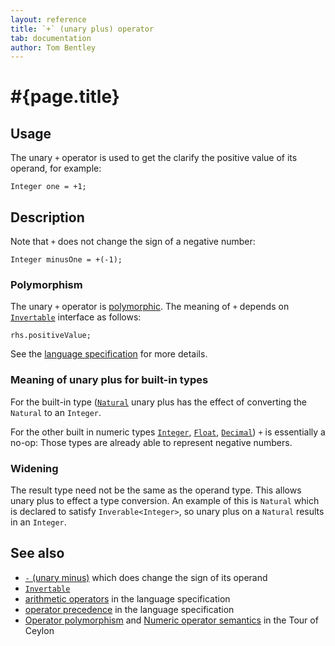 ```yaml
---
layout: reference
title: `+` (unary plus) operator
tab: documentation
author: Tom Bentley
---
```


# #{page.title}

## Usage 

The unary `+` operator is used to get the clarify the positive value of 
its operand, for example:

    Integer one = +1;

## Description

Note that `+` does not change the sign of a negative number:

    Integer minusOne = +(-1);

### Polymorphism

The unary `+` operator is [polymorphic](/documentation/tour/language-module/#operator_polymorphism). 
The meaning of `+` depends on 
[`Invertable`](../../ceylon.language/Invertable) interface as follows:

    rhs.positiveValue;

See the [language specification](#{site.urls.spec}#arithmetic) for more details.

### Meaning of unary plus for built-in types

For the built-in type ([`Natural`](../../ceylon.language/Natural) unary plus
has the effect of converting the `Natural` to an `Integer`.

For the other built in numeric types
[`Integer`](../../ceylon.language/Integer),
[`Float`](../../ceylon.language/Float),
[`Decimal`](../../ceylon.language/Decimal)) `+` 
is essentially a no-op: Those types are already able to represent negative 
numbers.

### Widening

The result type need not be the same as the operand type. This 
allows unary plus to effect a type conversion. 
An example of this is `Natural` which is declared to satisfy 
`Inverable<Integer>`, so unary plus on a `Natural` results in an `Integer`.

## See also

* [`-` (unary minus)](../unary_minus) which does change the sign of its operand
* [`Invertable`](../../ceylon.language/Invertable)
* [arithmetic operators](#{site.urls.spec}#arithmetic) in the 
  language specification
* [operator precedence](#{site.urls.spec}#operatorprecedence) in the 
  language specification
* [Operator polymorphism](/documentation/tour/language-module/#operator_polymorphism) 
  and 
  [Numeric operator semantics](/documentation/tour/language-module/#numeric_operator_semantics) 
  in the Tour of Ceylon

